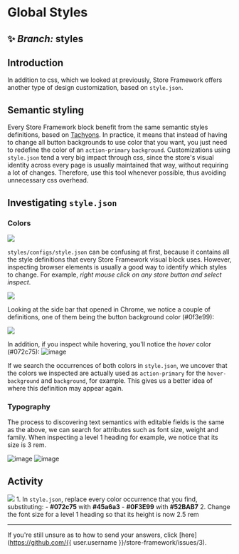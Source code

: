 # Global Styles  
  
## :sparkles: *Branch:* styles 

## Introduction 

In addition to css, which we looked at previously, Store Framework offers another type of design customization, based on `style.json`. 

## Semantic styling

Every Store Framework block benefit from the same semantic styles definitions, based on [Tachyons](https://tachyons.io/). 
In practice, it means that instead of having to change all button backgrounds to use color that you want, you just need to redefine the color of an `action-primary` `background`. Customizations using `style.json` tend a very big impact through css, since the store's visual identity across every page is usually maintained that way, without requiring a lot of changes. Therefore, use this tool whenever possible, thus avoiding unnecessary css overhead. 

## Investigating `style.json` 
### Colors

![](https://user-images.githubusercontent.com/18701182/69848546-24fa6380-1259-11ea-9978-9020222ed77e.png) 

`styles/configs/style.json` can be confusing at first, because it contains all the style definitions that every Store Framework visual block uses. However, inspecting browser elements is usually a good way to identify which styles to change. For example, *right mouse click on any store button and select inspect*. 

![](https://user-images.githubusercontent.com/18701182/69848770-b36ee500-1259-11ea-882a-b2ac5ebdde4d.png) 

Looking at the side bar that opened in Chrome, we notice a couple of definitions, one of them being the button background color (#0f3e99): 

![](https://user-images.githubusercontent.com/18701182/69849050-77884f80-125a-11ea-87d2-7a148fd56787.png) 

In addition, if you inspect while hovering, you'll notice the *hover* color (#072c75): ![image](https://user-images.githubusercontent.com/18701182/69849774-5f193480-125c-11ea-82e2-f118c8014287.png) 

If we search the occurrences of both colors in `style.json`, we uncover that the colors we inspected are actually used as `action-primary` for the `hover-background` and `background`, for example. This gives us a better idea of where this definition may appear again. 

### Typography 

The process to discovering text semantics with editable fields is the same as the above, we can search for attributes such as font size, weight and family. When inspecting a level 1 heading for example, we notice that its size is 3 rem.

![image](https://user-images.githubusercontent.com/18701182/69850262-ab18a900-125d-11ea-8ba8-e6a64874ca04.png) ![image](https://user-images.githubusercontent.com/18701182/69850281-b1a72080-125d-11ea-8c46-302b6a4f9749.png) 

## Activity 

![](https://user-images.githubusercontent.com/18701182/69850673-8b35b500-125e-11ea-824b-3f3f3235e575.png) 1. In `style.json`, replace every color occurrence that you find, substituting: - **#072c75** with **#45a6a3** - **#0F3E99** with **#52BAB7** 
2. Change the font size for a level 1 heading so that its height is now 2.5 rem 

---- 

If you're still unsure as to how to send your answers, click [here](https://github.com/{{ user.username }}/store-framework/issues/3).
